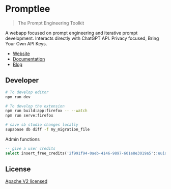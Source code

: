 # Promptlee

> The Prompt Engineering Toolkit

A webapp focused on prompt engineering and iterative prompt development. Interacts directly with ChatGPT API. Privacy focused, Bring Your Own API Keys.

- [Website](https://promptlee.tznc.net)
- [Documentation](https://docs/promptlee.tznc.net/docs)
- [Blog](https://docs/promptlee.tznc.net/blog)

## Developer

```bash
# To develop editor
npm run dev

# To develop the extension
npm run build:app:firefox -- --watch
npm run serve:firefox

# save sb studio changes locally
supabase db diff -f my_migration_file
```

Admin functions

```sql
-- give a user credits
select insert_free_credits('2f991f94-0aeb-4146-9897-601e8e3019a5'::uuid, 123);
```

## License

[Apache V2 licensed](./LICENSE)
